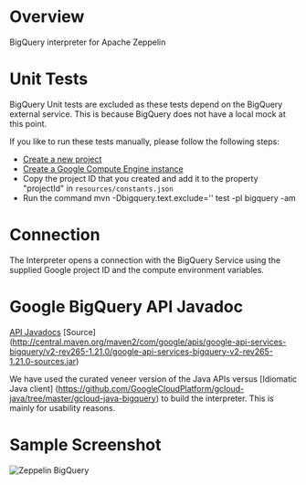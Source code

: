 # Overview
BigQuery interpreter for Apache Zeppelin

# Unit Tests
BigQuery Unit tests are excluded as these tests depend on the BigQuery external service. This is because BigQuery does not have a local mock at this point.

If you like to run these tests manually, please follow the following steps:
* [Create a new project](https://support.google.com/cloud/answer/6251787?hl=en)
* [Create a Google Compute Engine instance](https://cloud.google.com/compute/docs/instances/create-start-instance)
* Copy the project ID that you created and add it to the property "projectId" in `resources/constants.json`
* Run the command mvn <options> -Dbigquery.text.exclude='' test -pl bigquery -am

# Connection
The Interpreter opens a connection with the BigQuery Service using the supplied Google project ID and the compute environment variables.

# Google BigQuery API Javadoc
[API Javadocs](https://developers.google.com/resources/api-libraries/documentation/bigquery/v2/java/latest/)
[Source] (http://central.maven.org/maven2/com/google/apis/google-api-services-bigquery/v2-rev265-1.21.0/google-api-services-bigquery-v2-rev265-1.21.0-sources.jar)

We have used the curated veneer version of the Java APIs versus [Idiomatic Java client] (https://github.com/GoogleCloudPlatform/gcloud-java/tree/master/gcloud-java-bigquery) to build the interpreter. This is mainly for usability reasons.

# Sample Screenshot

![Zeppelin BigQuery](https://cloud.githubusercontent.com/assets/10060731/16938817/b9213ea0-4db6-11e6-8c3b-8149a0bdf874.png)
